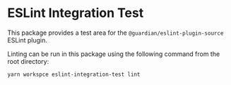 # ESLint Integration Test

This package provides a test area for the `@guardian/eslint-plugin-source` ESLint plugin.

Linting can be run in this package using the following command from the root directory:

`yarn workspce eslint-integration-test lint`
